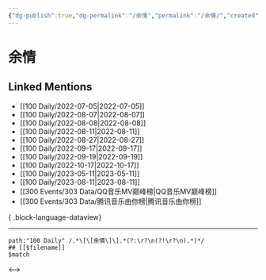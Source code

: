 ```yaml
---
{"dg-publish":true,"dg-permalink":"/余情","permalink":"/余情/","created":"2022-11-25T16:47:48.000+08:00","updated":"2023-08-24T17:55:41.833+08:00"}
---
```


# 余情

## Linked Mentions
- [[100 Daily/2022-07-05\|2022-07-05]]
- [[100 Daily/2022-08-07\|2022-08-07]]
- [[100 Daily/2022-08-08\|2022-08-08]]
- [[100 Daily/2022-08-11\|2022-08-11]]
- [[100 Daily/2022-08-27\|2022-08-27]]
- [[100 Daily/2022-09-17\|2022-09-17]]
- [[100 Daily/2022-09-19\|2022-09-19]]
- [[100 Daily/2022-10-17\|2022-10-17]]
- [[100 Daily/2023-05-11\|2023-05-11]]
- [[100 Daily/2023-08-11\|2023-08-11]]
- [[300 Events/303 Data/QQ音乐MV巅峰榜\|QQ音乐MV巅峰榜]]
- [[300 Events/303 Data/腾讯音乐由你榜\|腾讯音乐由你榜]]

{ .block-language-dataview}

---

```expander
path:"100 Daily" /.*\[\[余情\]\].*(?:\r?\n(?!\r?\n).*)*/
## [[$filename]]
$match
```

<-->